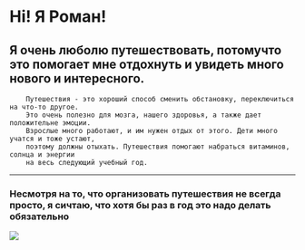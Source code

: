 


# Hi! Я Роман! 
## Я очень люболю путешествовать, потомучто это помогает мне отдохнуть и увидеть много нового и интересного.

```
    Путешествия - это хороший способ сменить обстановку, переключиться на что-то другое. 
    Это очень полезно для мозга, нашего здоровья, а также дает положительне эмоции. 
    Взрослые много работают, и им нужен отдых от этого. Дети много учатся и тоже устают, 
    поэтому должны отыхать. Путешествия помогают набраться витаминов, солнца и энергии 
    на весь следующий учебный год.

```
___

### Несмотря на то, что организовать путешествия не всегда просто, я сичтаю, что хотя бы раз в год это надо делать обязательно

![](https://sun9-20.userapi.com/impf/c638222/v638222838/3c2ff/6BLQBKexyV8.jpg?size=604x340&quality=96&sign=9260d5d1b0d4255be607f1720404c8cc&type=album)
